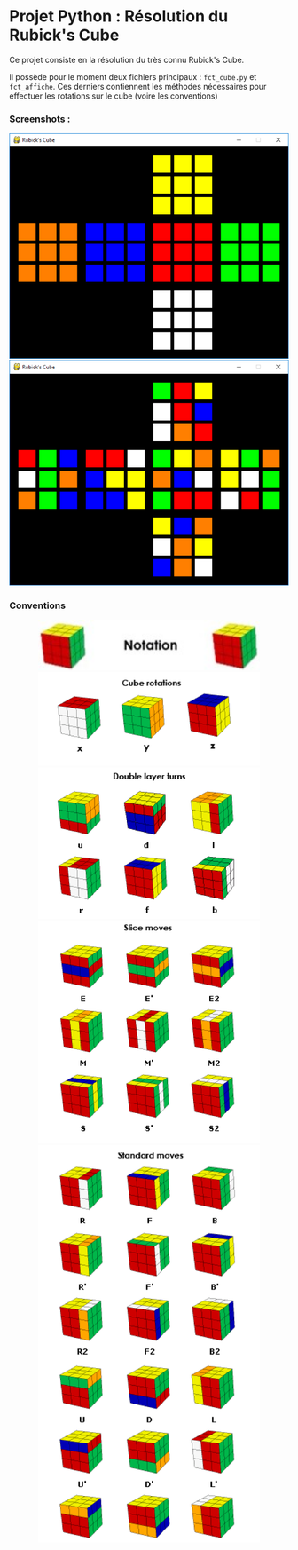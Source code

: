 # Projet Python : Résolution du Rubick's Cube

Ce projet consiste en la résolution du très connu Rubick's Cube.

Il possède pour le moment deux fichiers principaux :
`fct_cube.py` et `fct_affiche`. Ces derniers contiennent les méthodes nécessaires pour effectuer les rotations sur le cube (voire les conventions)


### Screenshots :

<p align="center">
  <img src="/images/screen1.png">
  <img src="/images/screen2.png">
</p>


### Conventions

<p align="center">
  <img width="400" src="/images/notation.png">
  <img width="400" src="/images/cube-rotation.png">
  <img width="400" src="/images/double-layers-turn.png">
  <img width="400" src="/images/slide-moves.png">
  <img width="400" src="/images/standard-moves.png">
</p>
